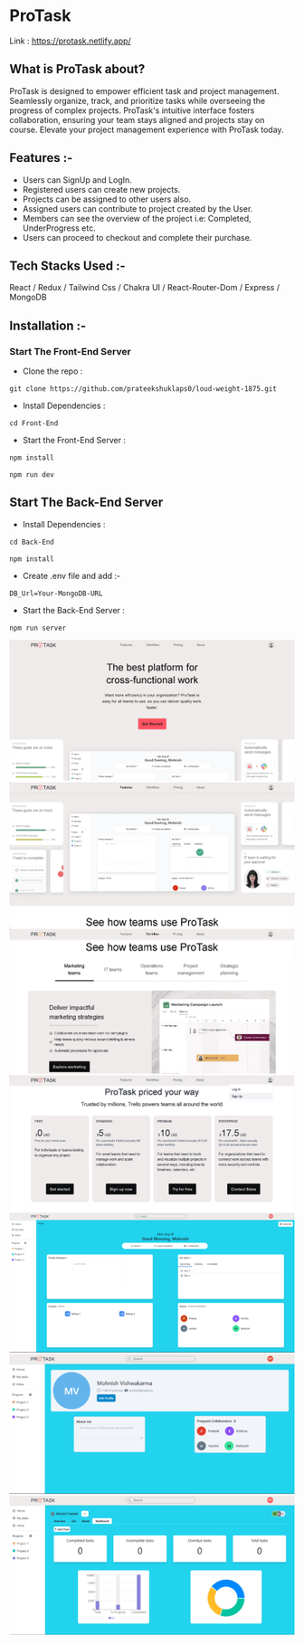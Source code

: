 # ProTask

Link : <a href="[https://protask.netlify.app/](https://protask-qbgmtdhtu-vaishnavvidhi2312-gmailcom.vercel.app/login)">https://protask.netlify.app/</a>

## What is ProTask about?

ProTask is designed to empower efficient task and project management. Seamlessly organize, track, and prioritize tasks while overseeing the progress of complex projects. ProTask's intuitive interface fosters collaboration, ensuring your team stays aligned and projects stay on course. Elevate your project management experience with ProTask today.

## Features :-

- Users can SignUp and LogIn.
- Registered users can create new projects.
- Projects can be assigned to other users also.
- Assigned users can contribute to project created by the User.
- Members can see the overview of the project i.e: Completed, UnderProgress etc.
- Users can proceed to checkout and complete their purchase.


## Tech Stacks Used :-

React / Redux / Tailwind Css / Chakra UI / React-Router-Dom / Express / MongoDB 

## Installation :-

### Start The Front-End Server

- Clone the repo :
```
git clone https://github.com/prateekshuklaps0/loud-weight-1875.git
```
- Install Dependencies :
```
cd Front-End
```
- Start the Front-End Server :
```
npm install
```

```
npm run dev
```

## Start The Back-End Server
- Install Dependencies :
```
cd Back-End
```
```
npm install
```
- Create .env file and add :-
```
DB_Url=Your-MongoDB-URL
```
- Start the Back-End Server :
```
npm run server
```

![Landing Normal](./PageImages/LandingNormal.jpg)
![Landing Features](./PageImages/LandingFeatures.jpg)
![Landing Workflow](./PageImages/LandingWorkflow.jpg)
![Landing Price](./PageImages/LandingPrice.jpg)
![Home_Component](./PageImages/home_2.png)
![Profile_Component](./PageImages/profile.png)
![Dashboard_Component](./PageImages/Dashboard.png)






